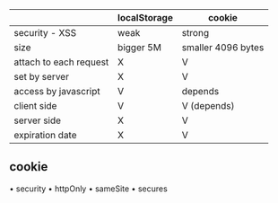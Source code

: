 
|  | localStorage | cookie |
| --- | --- | --- |
| security - XSS | weak | strong |
| size | bigger 5M | smaller 4096 bytes |
| attach to each request | X | V |
| set by server | X | V |
| access by javascript | V | depends |
| client side | V | V (depends)|
| server side | X | V |
| expiration date | X | V |


## cookie
• security
  • httpOnly
  • sameSite
  • secures
